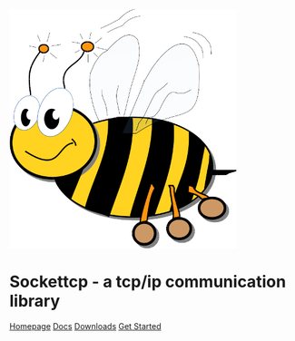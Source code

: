 

![VSCP logo](./images/logo_400.png)

# Sockettcp - a tcp/ip communication library

[Homepage](https://www.vscp.org) [Docs](https://docs.vscp.org/) [Downloads](https://www.vscp.org/#download) [Get Started](./README)
